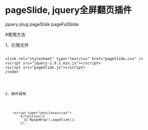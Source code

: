# pageSlide, jquery全屏翻页插件
jquery plug pageSlide pageFullSlide

#使用方法

1、引用文件

<pre><code>
&lt;link rel="stylesheet" type="text/css" href="pageSlide.css" /&gt;
&lt;script src="jquery-1.9.1.min.js"&gt;&lt;/script&gt;
&lt;script src="pageSlide.js"&gt;&lt;/script&gt;
/code></pre>

2、插件调用
<pre><code>
	&lt;script type="text/javascript"&gt;
		$(function(){
		  $("#pageWrap").pageSlide();
		});
	</script&gt;
/code></pre>

